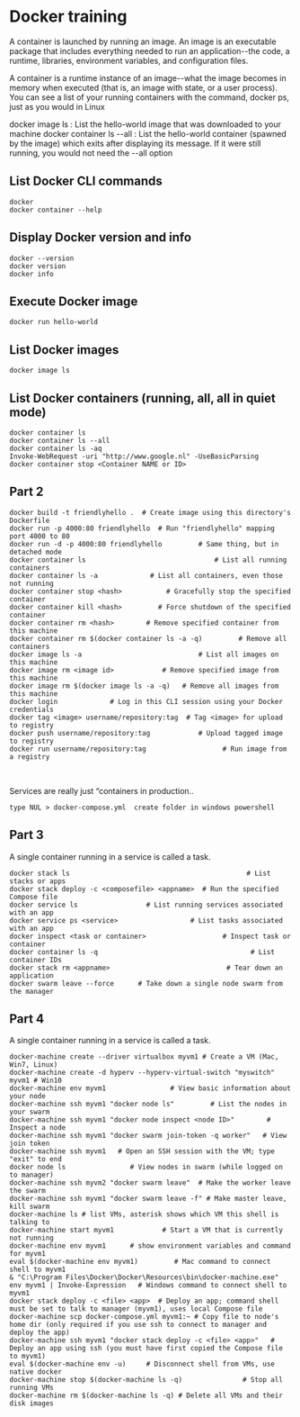  # Docker training 
 
A container is launched by running an image. An image is an executable package that includes everything needed to run an application--the code,
 a runtime, libraries, environment variables, and configuration files.
 
A container is a runtime instance of an image--what the image becomes in memory when executed (that is, an image with state, or a user process).
 You can see a list of your running containers with the command, docker ps,
 just as you would in Linux
 
 docker image ls : List the hello-world image that was downloaded to your machine
 docker container ls --all : List the hello-world container (spawned by the image) which exits after displaying its message. If it were still running, you would not need the --all option
 
 ## List Docker CLI commands <br/>
 ```
docker 
docker container --help 
```
## Display Docker version and info <br/>
```
docker --version 
docker version 
docker info 
```
## Execute Docker image <br/>
```
docker run hello-world 
```
## List Docker images
```
docker image ls 
```
## List Docker containers (running, all, all in quiet mode)
```
docker container ls 
docker container ls --all 
docker container ls -aq 
Invoke-WebRequest -uri "http://www.google.nl" -UseBasicParsing	 
docker container stop <Container NAME or ID> 
```
## Part 2  ##
```
docker build -t friendlyhello .  # Create image using this directory's Dockerfile
docker run -p 4000:80 friendlyhello  # Run "friendlyhello" mapping port 4000 to 80
docker run -d -p 4000:80 friendlyhello         # Same thing, but in detached mode
docker container ls                                # List all running containers
docker container ls -a             # List all containers, even those not running 
docker container stop <hash>           # Gracefully stop the specified container 
docker container kill <hash>         # Force shutdown of the specified container 
docker container rm <hash>        # Remove specified container from this machine 
docker container rm $(docker container ls -a -q)         # Remove all containers 
docker image ls -a                             # List all images on this machine 
docker image rm <image id>            # Remove specified image from this machine 
docker image rm $(docker image ls -a -q)   # Remove all images from this machine 
docker login             # Log in this CLI session using your Docker credentials 
docker tag <image> username/repository:tag  # Tag <image> for upload to registry 
docker push username/repository:tag            # Upload tagged image to registry 
docker run username/repository:tag                   # Run image from a registry 
```
<br/>

Services are really just “containers in production..

```
type NUL > docker-compose.yml  create folder in windows powershell 
```
## Part 3 ## 
A single container running in a service is called a task.
```
docker stack ls                                            # List stacks or apps 
docker stack deploy -c <composefile> <appname>  # Run the specified Compose file 
docker service ls                 # List running services associated with an app 
docker service ps <service>                  # List tasks associated with an app 
docker inspect <task or container>                   # Inspect task or container 
docker container ls -q                                      # List container IDs 
docker stack rm <appname>                             # Tear down an application 
docker swarm leave --force      # Take down a single node swarm from the manager 
```
## Part 4 ## 
A single container running in a service is called a task.
```
docker-machine create --driver virtualbox myvm1 # Create a VM (Mac, Win7, Linux)
docker-machine create -d hyperv --hyperv-virtual-switch "myswitch" myvm1 # Win10
docker-machine env myvm1                # View basic information about your node
docker-machine ssh myvm1 "docker node ls"         # List the nodes in your swarm
docker-machine ssh myvm1 "docker node inspect <node ID>"        # Inspect a node
docker-machine ssh myvm1 "docker swarm join-token -q worker"   # View join token
docker-machine ssh myvm1   # Open an SSH session with the VM; type "exit" to end
docker node ls                # View nodes in swarm (while logged on to manager)
docker-machine ssh myvm2 "docker swarm leave"  # Make the worker leave the swarm
docker-machine ssh myvm1 "docker swarm leave -f" # Make master leave, kill swarm
docker-machine ls # list VMs, asterisk shows which VM this shell is talking to
docker-machine start myvm1            # Start a VM that is currently not running
docker-machine env myvm1      # show environment variables and command for myvm1
eval $(docker-machine env myvm1)         # Mac command to connect shell to myvm1
& "C:\Program Files\Docker\Docker\Resources\bin\docker-machine.exe" env myvm1 | Invoke-Expression   # Windows command to connect shell to myvm1
docker stack deploy -c <file> <app>  # Deploy an app; command shell must be set to talk to manager (myvm1), uses local Compose file
docker-machine scp docker-compose.yml myvm1:~ # Copy file to node's home dir (only required if you use ssh to connect to manager and deploy the app)
docker-machine ssh myvm1 "docker stack deploy -c <file> <app>"   # Deploy an app using ssh (you must have first copied the Compose file to myvm1)
eval $(docker-machine env -u)     # Disconnect shell from VMs, use native docker
docker-machine stop $(docker-machine ls -q)               # Stop all running VMs
docker-machine rm $(docker-machine ls -q) # Delete all VMs and their disk images
```
